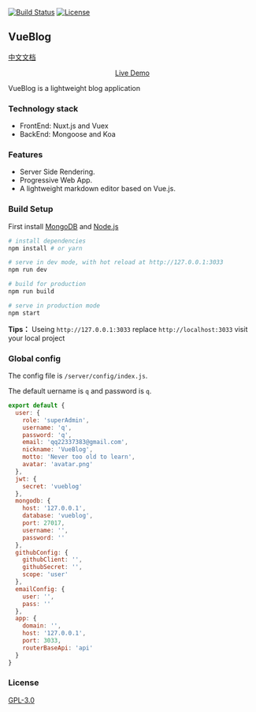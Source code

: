 <a href="https://travis-ci.org/wmui/vueblog"><img src="https://travis-ci.org/wmui/vueblog.svg?branch=master" alt="Build Status"></a>
<a href="https://github.com/wmui/vueblog"><img src="https://img.shields.io/badge/license-AGPL-blue.svg" alt="License"></a>

## VueBlog

[中文文档](https://github.com/wmui/vueblog/blob/master/README.md)

<div style="text-align:center;">
  <p><a href="https://www.86886.wang" target="_blank">Live Demo</a></p>
</div>

VueBlog is a lightweight blog application

### Technology stack

- FrontEnd: Nuxt.js and Vuex
- BackEnd: Mongoose and Koa

### Features

- Server Side Rendering.
- Progressive Web App.
- A lightweight markdown editor based on Vue.js.

### Build Setup

First install [MongoDB](https://www.mongodb.com/download-center?jmp=nav#community) and [Node.js](https://nodejs.org/en/)

``` bash
# install dependencies
npm install # or yarn

# serve in dev mode, with hot reload at http://127.0.0.1:3033
npm run dev

# build for production
npm run build

# serve in production mode
npm start
```

**Tips：** Useing `http://127.0.0.1:3033` replace `http://localhost:3033` visit your local project

### Global config

The config file is `/server/config/index.js`.

The default uername is `q` and password is `q`.

```javascript
export default {
  user: {
    role: 'superAdmin',
    username: 'q',
    password: 'q',
    email: 'qq22337383@gmail.com',
    nickname: 'VueBlog',
    motto: 'Never too old to learn',
    avatar: 'avatar.png'
  },
  jwt: {
    secret: 'vueblog'
  },
  mongodb: {
    host: '127.0.0.1',
    database: 'vueblog',
    port: 27017,
    username: '',
    password: ''
  },
  githubConfig: {
    githubClient: '',
    githubSecret: '',
    scope: 'user'
  },
  emailConfig: {
    user: '',
    pass: ''
  },
  app: {
    domain: '',
    host: '127.0.0.1',
    port: 3033,
    routerBaseApi: 'api'
  }
}

```

### License

[GPL-3.0](https://choosealicense.com/licenses/gpl-3.0/)
